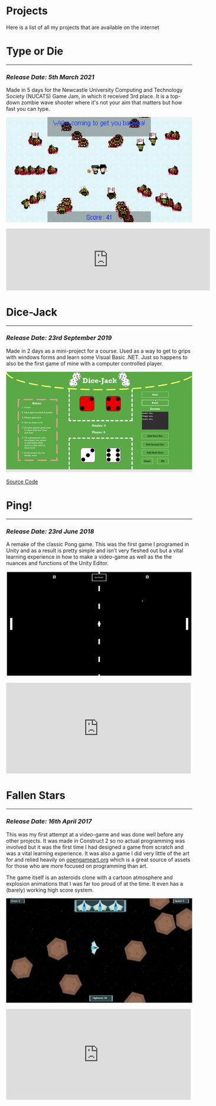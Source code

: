 # Projects

Here is a list of all my projects that are available on the internet

# Type or Die
------------------
### *Release Date: 5th March 2021*

Made in 5 days for the Newcastle University Computing and Technology Society (NUCATS) Game Jam, in which it received 3rd place.
It is a top-down zombie wave shooter where it's not your aim that matters but how fast you can type.

![Type or Die](/static/projects/typeordie.png)
<iframe src="https://itch.io/embed/945130?dark=true" width="552" height="167" frameborder="0"><a href="https://lukebriggs.itch.io/type-or-die">Type or Die by lukebriggs</a></iframe>

# Dice-Jack
-------------------
### *Release Date: 23rd September 2019*

Made in 2 days as a mini-project for a course. Used as a way to get to grips with windows forms and learn some Visual
Basic .NET. Just so happens to also be the first game of mine with a computer controlled player.

![Dice Jack](/static/projects/dicejack.gif)

[Source Code](https://github.com/CodeLuke/Dice-Jack)

# Ping!
-------------------
### *Release Date: 23rd June 2018*

A remake of the classic Pong game. This was the first game I programed in Unity and as a result is pretty simple and
isn’t very fleshed out but a vital learning experience in how to make a video-game as well as the the nuances and
functions of the Unity Editor.

![Ping](/static/projects/ping.gif)

<iframe src="https://widgets.gamejolt.com/package/v1?key=diPkrZ8S" frameborder="0" width="500" height="245"></iframe>

# Fallen Stars
------------------------
### *Release Date: 16th April 2017*

This was my first attempt at a video-game and was done well before any other projects. It was made in Construct 2 so no
actual programming was involved but it was the first time I had designed a game from scratch and was a vital learning
experience. It was also a game I did very little of the art for and relied heavily on [opengameart.org](https://www.opengameart.org) which is a great
source of assets for those who are more focused on programming than art.

The game itself is an asteroids clone with a cartoon atmosphere and explosion animations that I was far too proud of at
the time. It even has a (barely) working high score system.

![Fallen Stars](/static/projects/fallenstars.gif)

<iframe src="https://widgets.gamejolt.com/package/v1?key=AtyaAixk" frameborder="0" width="500" height="245"></iframe>
